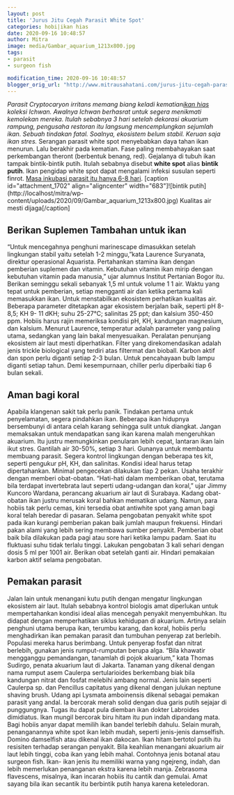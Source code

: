 ```yaml
---
layout: post
title: 'Jurus Jitu Cegah Parasit White Spot'
categories: hobi|ikan hias
date: 2020-09-16 10:48:57
author: Mitra
image: media/Gambar_aquarium_1213x800.jpg
tags:
- parasit
- surgeon fish

modification_time: 2020-09-16 10:48:57
blogger_orig_url: "http://www.mitrausahatani.com/jurus-jitu-cegah-parasit-white-spot.html"
---
```


_Parasit Cryptocaryon irritans memang biang keladi kematian[ikan
hias](https://www.mitrausahatani.com/ikan-hias "ikan hias") koleksi Ichwan. Awalnya
Ichwan berhasrat untuk segera menikmati kemolekan mereka. Itulah sebabnya 3
hari setelah dekorasi akuarium rampung, pengusaha restoran itu langsung
mencemplungkan sejumlah ikan. Sebuah tindakan fatal. Soalnya, ekosistem belum
stabil. Keruan saja ikan stres._ Serangan parasit white spot menyebabkan daya
tahan ikan menurun. Lalu berakhir pada kematian. Fase paling membahayakan saat
perkembangan theront (berbentuk benang, red). Gejalanya di tubuh ikan tampak
bintik-bintik putih. Itulah sebabnya disebut **white spot** alias **bintik
putih**. Ikan pengidap white spot dapat mengalami infeksi susulan seperti
finrot. [Masa inkubasi parasit itu hanya 6-8
hari](https://edis.ifas.ufl.edu/publication/FA164). [caption
id="attachment_1702" align="aligncenter" width="683"]![bintik
putih](http://localhost/mitra/wp-
content/uploads/2020/09/Gambar_aquarium_1213x800.jpg) Kualitas air mesti
dijaga[/caption]

## Berikan Suplemen Tambahan untuk ikan

“Untuk mencegahnya penghuni marinescape dimasukkan setelah lingkungan stabil
yaitu setelah 1-2 minggu,”kata Laurence Suryanata, direktur operasional
Aquarista. Pertahankan stamina ikan dengan pemberian suplemen dan vitamin.
Kebutuhan vitamin ikan mirip dengan kebutuhan vitamin pada manusia,” ujar
alumnus Institut Pertanian Bogor itu. Berikan seminggu sekali sebanyak 1,5 ml
untuk volume 1 1 air. Waktu yang tepat untuk pemberian, setiap mengganti air
dan ketika pertama kali memasukkan ikan. Untuk menstabilkan ekosistem
perhatikan kualitas air. Beberapa parameter ditetapkan agar ekosistem berjalan
baik, seperti pH 8-8,5; KH 9- 11 dKH; suhu 25-27°C; salinitas 25 ppt; dan
kalsium 350-450 ppm. Hobiis harus rajin memeriksa kondisi pH, KH, kandungan
magnesium, dan kalsium. Menurut Laurence, temperatur adalah parameter yang
paling utama, sedangkan yang lain bakal menyesuaikan. Peralatan penunjang
ekosistem air laut mesti diperhatikan. Filter yang direkomendasikan adalah
jenis trickle biological yang terdiri atas filtermat dan bioball. Karbon aktif
dan spon perlu diganti setiap 2-3 bulan. Untuk pencahayaan bulb lampu diganti
setiap tahun. Demi kesempurnaan, chiller perlu diperbaiki tiap 6 bulan sekali.

## Aman bagi koral

Apabila klangenan sakit tak perlu panik. Tindakan pertama untuk penyelamatan,
segera pindahkan ikan. Beberapa ikan hidupnya bersembunyi di antara celah
karang sehingga sulit untuk diangkat. Jangan memaksakan untuk mendapatkan sang
ikan karena malah mengeruhkan akuarium. Itu justru memungkinkan penularan
lebih cepat, lantaran ikan lain ikut stres. Gantilah air 30-50%, setiap 3
hari. Gunanya untuk membantu membuang parasit. Segera kontrol lingkungan
dengan beberapa tes kit, seperti pengukur pH, KH, dan salinitas. Kondisi ideal
harus tetap dipertahankan. Minimal pengecekan dilakukan tiap 2 pekan. Usaha
terakhir dengan memberi obat-obatan. “Hati-hati dalam memberikan obat,
terutama bila terdapat invertebrata laut seperti udang-udangan dan koral,”
ujar Jimmy Kuncoro Wardana, perancang akuarium air laut di Surabaya. Kadang
obat-obatan ikan justru merusak koral bahkan mematikan udang. Namun, para
hobiis tak perlu cemas, kini tersedia obat antiwhite spot yang aman bagi koral
telah beredar di pasaran. Selama pengobatan penyakit white spot pada ikan
kurangi pemberian pakan baik jumlah maupun frekuensi. Hindari pakan alami yang
lebih sering membawa sumber penyakit. Pemberian obat baik bila dilakukan pada
pagi atau sore hari ketika lampu padam. Saat itu fluktuasi suhu tidak terlalu
tinggi. Lakukan pengobatan 3 kali sehari dengan dosis 5 ml per 1001 air.
Berikan obat setelah ganti air. Hindari pemakaian karbon aktif selama
pengobatan.

## Pemakan parasit

Jalan lain untuk menangani kutu putih dengan mengatur lingkungan ekosistem air
laut. Itulah sebabnya kontrol biologis amat diperlukan untuk mempertahankan
kondisi ideal alias mencegah penyakit menyembuhkan. Itu didapat dengan
memperhatikan siklus kehidupan di akuarium. Artinya selain penghuni utama
berupa ikan, terumbu karang, dan koral, hobiis perlu menghadirkan ikan pemakan
parasit dan tumbuhan penyerap zat berlebih. Populasi mereka harus berimbang.
Untuk penyerap fosfat dan nitrat berlebih, gunakan jenis rumput-rumputan
berupa alga. “Bila khawatir mengganggu pemandangan, tanamlah di pojok
akuarium,” kata Thomas Sudirgo, penata akuarium laut di Jakarta. Tanaman yang
dikenal dengan nama rumput asem Caulerpa sertularioides berkembang biak bila
kandungan nitrat dan fosfat melebihi ambang normal. Jenis lain seperti
Caulerpa sp. dan Pencillus capitatus yang dikenal dengan julukan neptune
shaving brush. Udang api Lysmata amboinensis dikenal sebagai pemakan parasit
yang andal. Ia bercorak merah solid dengan dua garis putih sejajar di
punggungnya. Tugas itu dapat pula diemban ikan dokter Labroides dimidiatus.
Ikan mungil bercorak biru hitam itu pun indah dipandang mata. Bagi hobiis
anyar dapat memilih ikan bandel terlebih dahulu. Selain murah, penanganannya
white spot ikan lebih mudah, seperti jenis-jenis damselfish. Domino damselfish
atau dikenal ikan dakocan. Ikan hitam bertotol putih itu resisiten terhadap
serangan penyakit. Bila keahlian menangani akuarium air laut lebih tinggi,
coba ikan yang lebih mahal. Contohnya jenis botanal atau surgeon fish. Ikan-
ikan jenis itu memiliki warna yang ngejreng, indah, dan lebih memerlukan
penanganan ekstra karena lebih manja. Zebrasoma flavescens, misalnya, ikan
incaran hobiis itu cantik dan gemulai. Amat sayang bila ikan secantik itu
berbintik putih hanya karena keteledoran.


